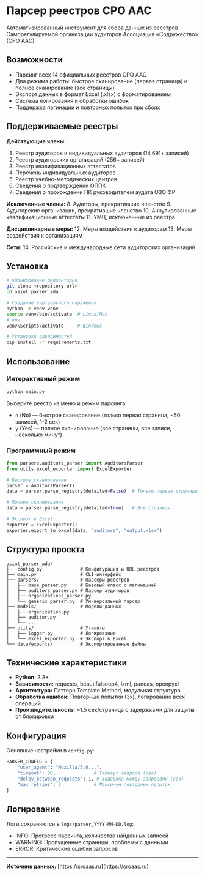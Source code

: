 # Парсер реестров СРО ААС

Автоматизированный инструмент для сбора данных из реестров Саморегулируемой организации аудиторов Ассоциация «Содружество» (СРО ААС).

## Возможности

- Парсинг всех 14 официальных реестров СРО ААС
- Два режима работы: быстрое сканирование (первая страница) и полное сканирование (все страницы)
- Экспорт данных в формат Excel (.xlsx) с форматированием
- Система логирования и обработки ошибок
- Поддержка пагинации и повторных попыток при сбоях

## Поддерживаемые реестры

**Действующие члены:**
1. Реестр аудиторов и индивидуальных аудиторов (14,691+ записей)
2. Реестр аудиторских организаций (256+ записей)
3. Реестр квалификационных аттестатов
4. Перечень индивидуальных аудиторов
5. Реестр учебно-методических центров
6. Сведения о подтверждении ОППК
7. Сведения о прохождении ПК руководителем аудита ОЗО ФР

**Исключенные члены:**
8. Аудиторы, прекратившие членство
9. Аудиторские организации, прекратившие членство
10. Аннулированные квалификационные аттестаты
11. УМЦ, исключенные из реестра

**Дисциплинарные меры:**
12. Меры воздействия к аудиторам
13. Меры воздействия к организациям

**Сети:**
14. Российские и международные сети аудиторских организаций

## Установка

```bash
# Клонирование репозитория
git clone <repository-url>
cd osint_parser_ada

# Создание виртуального окружения
python -m venv venv
source venv/bin/activate  # Linux/Mac
# или
venv\Scripts\activate     # Windows

# Установка зависимостей
pip install -r requirements.txt
```

## Использование

### Интерактивный режим

```bash
python main.py
```

Выберите реестр из меню и режим парсинга:
- `n` (No) — быстрое сканирование (только первая страница, ~50 записей, 1-2 сек)
- `y` (Yes) — полное сканирование (все страницы, все записи, несколько минут)

### Программный режим

```python
from parsers.auditors_parser import AuditorsParser
from utils.excel_exporter import ExcelExporter

# Быстрое сканирование
parser = AuditorsParser()
data = parser.parse_registry(detailed=False)  # Только первая страница

# Полное сканирование
data = parser.parse_registry(detailed=True)   # Все страницы

# Экспорт в Excel
exporter = ExcelExporter()
exporter.export_to_excel(data, "auditors", "output.xlsx")
```

## Структура проекта

```
osint_parser_ada/
├── config.py              # Конфигурация и URL реестров
├── main.py                # CLI-интерфейс
├── parsers/               # Парсеры реестров
│   ├── base_parser.py     # Базовый класс с пагинацией
│   ├── auditors_parser.py # Парсер аудиторов
│   ├── organizations_parser.py
│   └── generic_parser.py  # Универсальный парсер
├── models/                # Модели данных
│   ├── organization.py
│   ├── auditor.py
│   └── ...
├── utils/                 # Утилиты
│   ├── logger.py          # Логирование
│   └── excel_exporter.py  # Экспорт в Excel
└── data/exports/          # Экспортированные файлы

```

## Технические характеристики

- **Python:** 3.8+
- **Зависимости:** requests, beautifulsoup4, lxml, pandas, openpyxl
- **Архитектура:** Паттерн Template Method, модульная структура
- **Обработка ошибок:** Повторные попытки (3x), логирование всех операций
- **Производительность:** ~1.5 сек/страница с задержками для защиты от блокировки

## Конфигурация

Основные настройки в `config.py`:

```python
PARSER_CONFIG = {
    "user_agent": "Mozilla/5.0...",
    "timeout": 30,              # Таймаут запроса (сек)
    "delay_between_requests": 1, # Задержка между запросами (сек)
    "max_retries": 3            # Максимум повторных попыток
}
```

## Логирование

Логи сохраняются в `logs/parser_YYYY-MM-DD.log`:
- INFO: Прогресс парсинга, количество найденных записей
- WARNING: Пропущенные страницы, проблемы с данными
- ERROR: Критические ошибки запросов

---

**Источник данных:** [https://sroaas.ru](https://sroaas.ru)
